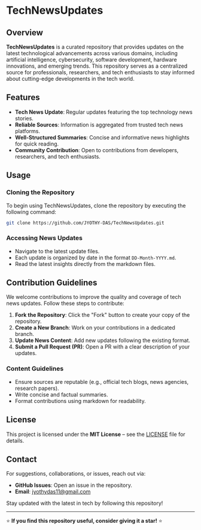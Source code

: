 # TechNewsUpdates

## Overview
**TechNewsUpdates** is a curated repository that provides updates on the latest technological advancements across various domains, including artificial intelligence, cybersecurity, software development, hardware innovations, and emerging trends. This repository serves as a centralized source for professionals, researchers, and tech enthusiasts to stay informed about cutting-edge developments in the tech world.

## Features
- **Tech News Update**: Regular updates featuring the top technology news stories.
- **Reliable Sources**: Information is aggregated from trusted tech news platforms.
- **Well-Structured Summaries**: Concise and informative news highlights for quick reading.
- **Community Contribution**: Open to contributions from developers, researchers, and tech enthusiasts.

## Usage
### Cloning the Repository
To begin using TechNewsUpdates, clone the repository by executing the following command:
```bash
git clone https://github.com/JYOTHY-DAS/TechNewsUpdates.git
```

### Accessing News Updates
- Navigate to the latest update files.
- Each update is organized by date in the format `DD-Month-YYYY.md`.
- Read the latest insights directly from the markdown files.

## Contribution Guidelines
We welcome contributions to improve the quality and coverage of tech news updates. Follow these steps to contribute:
1. **Fork the Repository**: Click the "Fork" button to create your copy of the repository.
2. **Create a New Branch**: Work on your contributions in a dedicated branch.
3. **Update News Content**: Add new updates following the existing format.
4. **Submit a Pull Request (PR)**: Open a PR with a clear description of your updates.

### Content Guidelines
- Ensure sources are reputable (e.g., official tech blogs, news agencies, research papers).
- Write concise and factual summaries.
- Format contributions using markdown for readability.

## License
This project is licensed under the **MIT License** – see the [LICENSE](LICENSE) file for details.

## Contact
For suggestions, collaborations, or issues, reach out via:
- **GitHub Issues**: Open an issue in the repository.
- **Email**: [jyothydas11@gmail.com](mailto:jyothydas11@gmail.com)

Stay updated with the latest in tech by following this repository!

---

⭐ **If you find this repository useful, consider giving it a star!** ⭐

